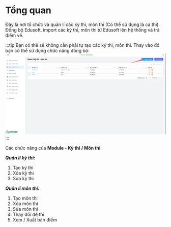 # Tổng quan

Đây là nơi tổ chức và quản lí các kỳ thi, môn thi (Có thể sử dụng là ca thi). Đồng bộ Edusoft, import các kỳ thi, môn thi từ Edusoft lên hệ thống và trả điểm về.

:::tip
Bạn có thể sẽ không cần phải tự tạo các ký thi, môn thi. Thay vào đó bạn có thể sử dụng chức năng đồng bộ:
![alt text](image-4.png)
:::

Các chức năng của **Module - Kỳ thi / Môn thi**:

**_Quản lí kỳ thi:_**

1. Tạo kỳ thi
1. Xóa kỳ thi
1. Sửa kỳ thi

**_Quản lí môn thi:_**

1. Tạo môn thi
1. Xóa môn thi
1. Sửa môn thi
1. Thay đổi đề thi
1. Xem / Xuất bản điểm
